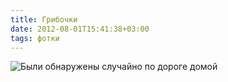 ```yaml
---
title: Грибочки
date: 2012-08-01T15:41:38+03:00
tags: фотки
---
```


![Были обнаружены случайно по дороге домой](http://c358655.r55.cf1.rackcdn.com/mushrooms.jpg)
